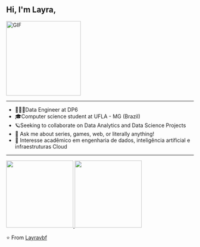 ## Hi, I'm Layra,
<img alt="GIF" src="https://media.giphy.com/media/Wj7lNjMNDxSmc/giphy.gif" width = 200/>

---- 

- 👩🏻‍💻Data Engineer at DP6
- 🎓Computer science student at UFLA - MG (Brazil)
- 🪐Seeking to collaborate on Data Analytics and Data Science Projects 
- :speech_balloon: Ask me about series, games, web, or literally anything!
- 📕 Interesse acadêmico em engenharia de dados, inteligência artificial e infraestruturas Cloud

----

<a href="https://github.com/Layravbf">
  <img height="180em" src="https://github-readme-stats.vercel.app/api?username=Layravbf&theme=buefy&show_icons=true" />
  <img height="180em" src="https://github-readme-stats.vercel.app/api/top-langs/?username=Layravbf&theme=buefy&layout=compact" />
</a>
 
⭐️ From [Layravbf](https://github.com/Layravbf)
